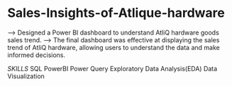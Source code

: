 # Sales-Insights-of-Atlique-hardware

--> Designed a Power BI dashboard to understand AtliQ hardware goods sales trend.
--> The final dashboard was effective at displaying the sales trend of AtliQ hardware, allowing users to understand the data and make informed decisions. 


*SKILLS*
SQL
PowerBI
Power Query
Exploratory Data Analysis(EDA)
Data Visualization
